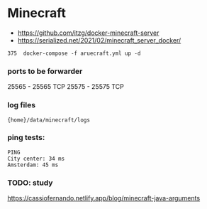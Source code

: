 # Minecraft

- https://github.com/itzg/docker-minecraft-server
- https://serialized.net/2021/02/minecraft_server_docker/

```
375  docker-compose -f aruecraft.yml up -d
```

### ports to be forwarder
25565 - 25565	TCP	
25575 - 25575	TCP	


### log files

```
{home}/data/minecraft/logs
```

### ping tests:

```
PING
City center: 34 ms
Amsterdam: 45 ms
```

### TODO: study

https://cassiofernando.netlify.app/blog/minecraft-java-arguments